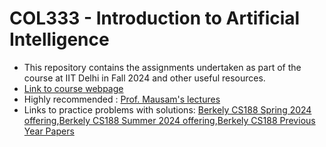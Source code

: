 # COL333 - Introduction to Artificial Intelligence
- This repository contains the assignments undertaken as part of the course at IIT Delhi in Fall 2024 and other useful resources.
- [Link to course webpage](https://lily-molybdenum-65d.notion.site/COL333-COL671-Introduction-to-Artificial-Intelligence-1191ade548d442f2b4da46a6cbe32c4d)
- Highly recommended : [Prof. Mausam's lectures](https://youtube.com/playlist?list=PLEAYkSg4uSQ1p-HFim6-oc2n1ZNK6kWqG&si=lbZAksLDQ0fNovt3)
- Links to practice problems with solutions: [Berkely CS188 Spring 2024 offering](https://inst.eecs.berkeley.edu/~cs188/sp24/),[Berkely CS188 Summer 2024 offering](https://inst.eecs.berkeley.edu/~cs188/su24/),[Berkely CS188 Previous Year Papers](https://hkn.eecs.berkeley.edu/exams/course/cs/188)
